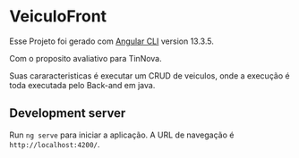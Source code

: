 # VeiculoFront

Esse Projeto foi gerado com [Angular CLI](https://github.com/angular/angular-cli) version 13.3.5.

Com o proposito avaliativo para TinNova. 

Suas cararacteristicas é executar um CRUD de veiculos, onde a execução é toda executada pelo Back-and em java.

## Development server

Run `ng serve` para iniciar a aplicação. A URL de navegação é `http://localhost:4200/`. 

